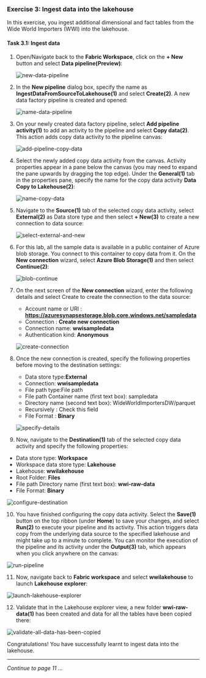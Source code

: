 ### Exercise 3: Ingest data into the lakehouse

In this exercise, you ingest additional dimensional and fact tables from the Wide World Importers (WWI) into the lakehouse.

#### Task 3.1: Ingest data

1. Open/Navigate back to the **Fabric Workspace**, click on the **+ New** button and select **Data pipeline(Preview)**:

   ![new-data-pipeline]()

2. In the **New pipeline** dialog box, specify the name as **IngestDataFromSourceToLakehouse(1)** and select **Create(2)**. A new data factory pipeline is created and opened:

   ![name-data-pipeline]()

3. On your newly created data factory pipeline, select **Add pipeline activity(1)** to add an activity to the pipeline and select **Copy data(2)**. This action adds copy data activity to the pipeline canvas:

   ![add-pipeline-copy-data]()

4. Select the newly added copy data activity from the canvas. Activity properties appear in a pane below the canvas (you may need to expand the pane upwards by dragging the top edge). Under the **General(1)** tab in the properties pane, specify the name for the copy data activity **Data Copy to Lakehouse(2)**:

   ![name-copy-data]()

5. Navigate to the **Source(1)** tab of the selected copy data activity, select **External(2)** as Data store type and then select **+ New(3)** to create a new connection to data source:

   ![select-external-and-new]()

6. For this lab, all the sample data is available in a public container of Azure blob storage. You connect to this container to copy data from it. On the **New connection** wizard, select **Azure Blob Storage(1)** and then select **Continue(2)**:

   ![blob-continue]()

7. On the next screen of the **New connection** wizard, enter the following details and select Create to create the connection to the data source:

   - Account name or URI : **https://azuresynapsestorage.blob.core.windows.net/sampledata**
   - Connection	: **Create new connection**
   - Connection name:	**wwisampledata**
   - Authentication kind:	**Anonymous**

   ![create-connection]()

8. Once the new connection is created, specify the following properties before moving to the destination settings:

   - Data store type:**External**
   - Connection: **wwisampledata**
   - File path type:File path
   - File path	Container name (first text box): sampledata
   - Directory name (second text box): WideWorldImportersDW/parquet
   - Recursively	: Check this field
   - File Format	: **Binary**

   ![specify-details]()

9. Now, navigate to the **Destination(1)** tab of the selected copy data activity and specify the following properties:

  - Data store type: **Workspace**
  - Workspace data store type: **Lakehouse**
  - Lakehouse: **wwilakehouse**
  - Root Folder: **Files**
  - File path	Directory name (first text box): **wwi-raw-data**
  - File Format: **Binary**

  ![configure-destination]()

10. You have finished configuring the copy data activity. Select the **Save(1)** button on the top ribbon (under **Home**) to save your changes, and select **Run(2)** to execute your pipeline and its activity. This action triggers data copy from the underlying data source to the specified lakehouse and might take up to a minute to complete. You can monitor the execution of the pipeline and its activity under the **Output(3)** tab, which appears when you click anywhere on the canvas:

  ![run-pipeline]()

11. Now, navigate back to **Fabric workspace** and select **wwilakehouse** to launch **Lakehouse explorer**:

  ![launch-lakehouse-explorer]()

12. Validate that in the Lakehouse explorer view, a new folder **wwi-raw-data(1)** has been created and data for all the tables have been copied there:

  ![validate-all-data-has-been-copied]()

Congratulations! You have successfully learnt to ingest data into the lakehouse.

----

*Continue to page 11 ...*
